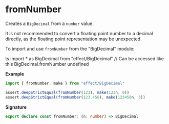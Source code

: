 # fromNumber

Creates a `BigDecimal` from a `number` value.

It is not recommended to convert a floating point number to a decimal directly,
as the floating point representation may be unexpected.

To import and use `fromNumber` from the "BigDecimal" module:

ts
import \* as BigDecimal from "effect/BigDecimal"
// Can be accessed like this
BigDecimal.fromNumber
undefined

**Example**

```ts
import { fromNumber, make } from "effect/BigDecimal"

assert.deepStrictEqual(fromNumber(123), make(123n, 0))
assert.deepStrictEqual(fromNumber(123.456), make(123456n, 3))
```

**Signature**

```ts
export declare const fromNumber: (n: number) => BigDecimal
```
